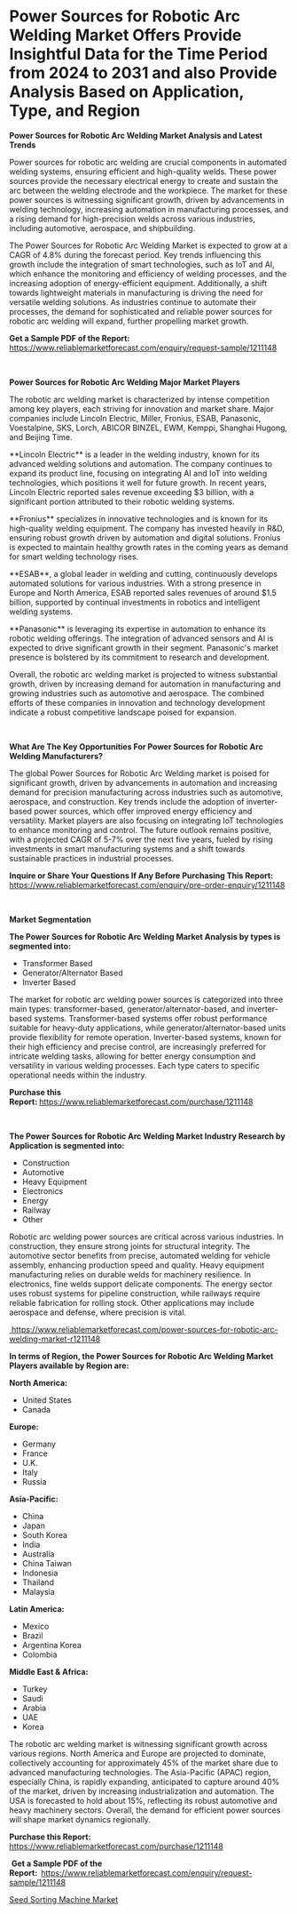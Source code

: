 <p><h1>Power Sources for Robotic Arc Welding Market Offers Provide Insightful Data for the Time Period from 2024 to 2031 and also Provide Analysis Based on Application, Type, and Region</h1></p><p><strong>Power Sources for Robotic Arc Welding Market Analysis and Latest Trends</strong></p>
<p><p>Power sources for robotic arc welding are crucial components in automated welding systems, ensuring efficient and high-quality welds. These power sources provide the necessary electrical energy to create and sustain the arc between the welding electrode and the workpiece. The market for these power sources is witnessing significant growth, driven by advancements in welding technology, increasing automation in manufacturing processes, and a rising demand for high-precision welds across various industries, including automotive, aerospace, and shipbuilding.</p><p>The Power Sources for Robotic Arc Welding Market is expected to grow at a CAGR of 4.8% during the forecast period. Key trends influencing this growth include the integration of smart technologies, such as IoT and AI, which enhance the monitoring and efficiency of welding processes, and the increasing adoption of energy-efficient equipment. Additionally, a shift towards lightweight materials in manufacturing is driving the need for versatile welding solutions. As industries continue to automate their processes, the demand for sophisticated and reliable power sources for robotic arc welding will expand, further propelling market growth.</p></p>
<p><strong>Get a Sample PDF of the Report:&nbsp;</strong> <a href="https://www.reliablemarketforecast.com/enquiry/request-sample/1211148?utm_campaign=1903&utm_medium=2&utm_source=Github&utm_content=ia&utm_term=27122024&utm_id=power-sources-for-robotic-arc-welding">https://www.reliablemarketforecast.com/enquiry/request-sample/1211148</a></p>
<p>&nbsp;</p>
<p><strong>Power Sources for Robotic Arc Welding Major Market Players</strong></p>
<p><p>The robotic arc welding market is characterized by intense competition among key players, each striving for innovation and market share. Major companies include Lincoln Electric, Miller, Fronius, ESAB, Panasonic, Voestalpine, SKS, Lorch, ABICOR BINZEL, EWM, Kemppi, Shanghai Hugong, and Beijing Time.</p><p>**Lincoln Electric** is a leader in the welding industry, known for its advanced welding solutions and automation. The company continues to expand its product line, focusing on integrating AI and IoT into welding technologies, which positions it well for future growth. In recent years, Lincoln Electric reported sales revenue exceeding $3 billion, with a significant portion attributed to their robotic welding systems.</p><p>**Fronius** specializes in innovative technologies and is known for its high-quality welding equipment. The company has invested heavily in R&D, ensuring robust growth driven by automation and digital solutions. Fronius is expected to maintain healthy growth rates in the coming years as demand for smart welding technology rises.</p><p>**ESAB**, a global leader in welding and cutting, continuously develops automated solutions for various industries. With a strong presence in Europe and North America, ESAB reported sales revenues of around $1.5 billion, supported by continual investments in robotics and intelligent welding systems.</p><p>**Panasonic** is leveraging its expertise in automation to enhance its robotic welding offerings. The integration of advanced sensors and AI is expected to drive significant growth in their segment. Panasonic's market presence is bolstered by its commitment to research and development.</p><p>Overall, the robotic arc welding market is projected to witness substantial growth, driven by increasing demand for automation in manufacturing and growing industries such as automotive and aerospace. The combined efforts of these companies in innovation and technology development indicate a robust competitive landscape poised for expansion.</p></p>
<p>&nbsp;</p>
<p><strong>What Are The Key Opportunities For Power Sources for Robotic Arc Welding Manufacturers?</strong></p>
<p><p>The global Power Sources for Robotic Arc Welding market is poised for significant growth, driven by advancements in automation and increasing demand for precision manufacturing across industries such as automotive, aerospace, and construction. Key trends include the adoption of inverter-based power sources, which offer improved energy efficiency and versatility. Market players are also focusing on integrating IoT technologies to enhance monitoring and control. The future outlook remains positive, with a projected CAGR of 5-7% over the next five years, fueled by rising investments in smart manufacturing systems and a shift towards sustainable practices in industrial processes.</p></p>
<p><strong>Inquire or Share Your Questions If Any Before Purchasing This Report:</strong> <a href="https://www.reliablemarketforecast.com/enquiry/pre-order-enquiry/1211148?utm_campaign=1903&utm_medium=2&utm_source=Github&utm_content=ia&utm_term=27122024&utm_id=power-sources-for-robotic-arc-welding">https://www.reliablemarketforecast.com/enquiry/pre-order-enquiry/1211148</a></p>
<p>&nbsp;</p>
<p><strong>Market Segmentation</strong></p>
<p><strong>The Power Sources for Robotic Arc Welding Market Analysis by types is segmented into:</strong></p>
<p><ul><li>Transformer Based</li><li>Generator/Alternator Based</li><li>Inverter Based</li></ul></p>
<p><p>The market for robotic arc welding power sources is categorized into three main types: transformer-based, generator/alternator-based, and inverter-based systems. Transformer-based systems offer robust performance suitable for heavy-duty applications, while generator/alternator-based units provide flexibility for remote operation. Inverter-based systems, known for their high efficiency and precise control, are increasingly preferred for intricate welding tasks, allowing for better energy consumption and versatility in various welding processes. Each type caters to specific operational needs within the industry.</p></p>
<p><strong>Purchase this Report:&nbsp;</strong><a href="https://www.reliablemarketforecast.com/purchase/1211148?utm_campaign=1903&utm_medium=2&utm_source=Github&utm_content=ia&utm_term=27122024&utm_id=power-sources-for-robotic-arc-welding">https://www.reliablemarketforecast.com/purchase/1211148</a></p>
<p>&nbsp;</p>
<p><strong>The Power Sources for Robotic Arc Welding Market Industry Research by Application is segmented into:</strong></p>
<p><ul><li>Construction</li><li>Automotive</li><li>Heavy Equipment</li><li>Electronics</li><li>Energy</li><li>Railway</li><li>Other</li></ul></p>
<p><p>Robotic arc welding power sources are critical across various industries. In construction, they ensure strong joints for structural integrity. The automotive sector benefits from precise, automated welding for vehicle assembly, enhancing production speed and quality. Heavy equipment manufacturing relies on durable welds for machinery resilience. In electronics, fine welds support delicate components. The energy sector uses robust systems for pipeline construction, while railways require reliable fabrication for rolling stock. Other applications may include aerospace and defense, where precision is vital.</p></p>
<p><a href="https://www.reliablemarketforecast.com/power-sources-for-robotic-arc-welding-market-r1211148?utm_campaign=1903&utm_medium=2&utm_source=Github&utm_content=ia&utm_term=27122024&utm_id=power-sources-for-robotic-arc-welding">&nbsp;https://www.reliablemarketforecast.com/power-sources-for-robotic-arc-welding-market-r1211148</a></p>
<p><strong>In terms of Region, the Power Sources for Robotic Arc Welding Market Players available by Region are:</strong></p>
<p>
    <p> <strong> North America: </strong>
        <ul>
            <li>United States</li>
            <li>Canada</li>
        </ul>
        </p> 
    <p> <strong> Europe: </strong>
        <ul>
            <li>Germany</li>
            <li>France</li>
            <li>U.K.</li>
            <li>Italy</li>
            <li>Russia</li>
        </ul>
        </p> 
    <p> <strong> Asia-Pacific: </strong>
        <ul>
            <li>China</li>
            <li>Japan</li>
            <li>South Korea</li>
            <li>India</li>
            <li>Australia</li>
            <li>China Taiwan</li>
            <li>Indonesia</li>
            <li>Thailand</li>
            <li>Malaysia</li>
        </ul>
        </p> 
    <p> <strong> Latin America: </strong>
        <ul>
            <li>Mexico</li>
            <li>Brazil</li>
            <li>Argentina Korea</li>
            <li>Colombia</li>
        </ul>
        </p> 
    <p> <strong> Middle East & Africa: </strong>
        <ul>
            <li>Turkey</li>
            <li>Saudi</li>
            <li>Arabia</li>
            <li>UAE</li>
            <li>Korea</li>
        </ul>
    </p>
    </p>
<p><p>The robotic arc welding market is witnessing significant growth across various regions. North America and Europe are projected to dominate, collectively accounting for approximately 45% of the market share due to advanced manufacturing technologies. The Asia-Pacific (APAC) region, especially China, is rapidly expanding, anticipated to capture around 40% of the market, driven by increasing industrialization and automation. The USA is forecasted to hold about 15%, reflecting its robust automotive and heavy machinery sectors. Overall, the demand for efficient power sources will shape market dynamics regionally.</p></p>
<p><strong>Purchase this Report: </strong><a href="https://www.reliablemarketforecast.com/purchase/1211148?utm_campaign=1903&utm_medium=2&utm_source=Github&utm_content=ia&utm_term=27122024&utm_id=power-sources-for-robotic-arc-welding">https://www.reliablemarketforecast.com/purchase/1211148</a></p>
<p>&nbsp;<strong>Get a Sample PDF of the Report:&nbsp;&nbsp;</strong><a href="https://www.reliablemarketforecast.com/enquiry/request-sample/1211148?utm_campaign=1903&utm_medium=2&utm_source=Github&utm_content=ia&utm_term=27122024&utm_id=power-sources-for-robotic-arc-welding">https://www.reliablemarketforecast.com/enquiry/request-sample/1211148</a></p>
<p><strong></strong></p>
<p><p><a href="https://github.com/ashepherd82/Market-Research-Report-List-6/blob/main/seed-sorting-machine-market.md?utm_campaign=1903&utm_medium=2&utm_source=Github&utm_content=ia&utm_term=27122024&utm_id=power-sources-for-robotic-arc-welding">Seed Sorting Machine Market</a></p></p>